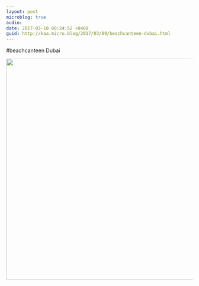 ```yaml
---
layout: post
microblog: true
audio: 
date: 2017-03-10 00:24:52 +0400
guid: http://kaa.micro.blog/2017/03/09/beachcanteen-dubai.html
---
```

#beachcanteen Dubai

<img src="https://www.kaa.bz/uploads/2018/7e58fb33e4.jpg" width="600" height="597" />
